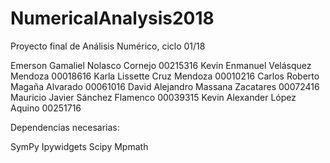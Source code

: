 # NumericalAnalysis2018
Proyecto final de Análisis Numérico, ciclo 01/18

Emerson Gamaliel Nolasco Cornejo 00215316
Kevin Enmanuel Velásquez Mendoza 00018616
Karla Lissette Cruz Mendoza 00010216
Carlos Roberto Magaña Alvarado 00061016
David Alejandro Massana Zacatares 00072416
Mauricio Javier Sánchez Flamenco 00039315
Kevin Alexander López Aquino 00251716

Dependencias necesarias:

SymPy
Ipywidgets
Scipy
Mpmath
